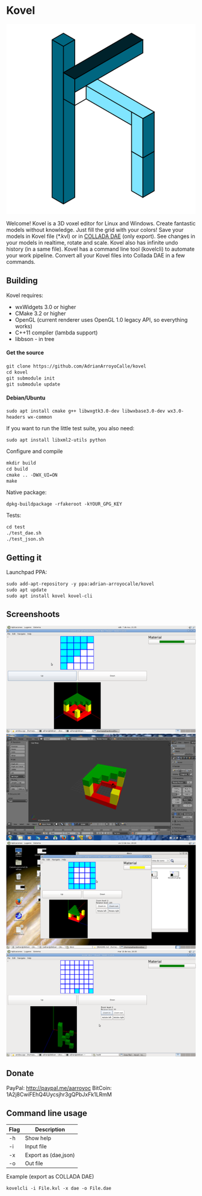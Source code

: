 # Kovel

![Kovel](resources/kovel.svg)

Welcome! Kovel is a 3D voxel editor for Linux and Windows. Create fantastic models without knowledge. Just fill the grid with your colors! Save your models in Kovel file (*.kvl) or in [COLLADA DAE](https://www.khronos.org/collada/) (only export).
See changes in your models in realtime, rotate and scale. Kovel also has infinite undo history (in a same file). Kovel has a command line tool (kovelcli) to automate your work pipeline. Convert all your Kovel files into Collada DAE in a few commands.

## Building

Kovel requires:

 * wxWidgets 3.0 or higher
 * CMake 3.2 or higher
 * OpenGL (current renderer uses OpenGL 1.0 legacy API, so everything works)
 * C++11 compiler (lambda support)
 * libbson - in tree
 
#### Get the source

```
git clone https://github.com/AdrianArroyoCalle/kovel
cd kovel
git submodule init
git submodule update
```

#### Debian/Ubuntu

```
sudo apt install cmake g++ libwxgtk3.0-dev libwxbase3.0-dev wx3.0-headers wx-common
```

If you want to run the little test suite, you also need:

```
sudo apt install libxml2-utils python

```

Configure and compile

```
mkdir build
cd build
cmake .. -DWX_UI=ON
make
```

Native package:

```
dpkg-buildpackage -rfakeroot -kYOUR_GPG_KEY
```

Tests:

```
cd test
./test_dae.sh
./test_json.sh
```


## Getting it

Launchpad PPA:

```
sudo add-apt-repository -y ppa:adrian-arroyocalle/kovel
sudo apt update
sudo apt install kovel kovel-cli
```

## Screenshoots

![Kovel Basic](docs/Kovel-1.png)
![Kovel Blender](docs/BlenderKovel.png)
![Kovel rotate](docs/KovelRotate.png)
![Kovel Icon](docs/KovelIcon.png)

## Donate

PayPal: http://paypal.me/aarroyoc
BitCoin: 1A2j8CwiFEhQ4Uycsjhr3gQPbJxFk1LRmM

## Command line usage

|Flag|Description|
|--|-------------|
|-h|Show help|
|-i|Input file|
|-x|Export as (dae,json)|
|-o|Out file|

Example (export as COLLADA DAE)
```
kovelcli -i File.kvl -x dae -o File.dae
```


